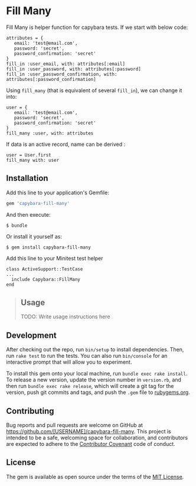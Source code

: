# Fill Many

Fill Many is helper function for capybara tests. If we start with below code:

    attributes = {
       email: 'test@email.com', 
       password: 'secret', 
       password_confirmation: 'secret'
    }
    fill_in :user_email, with: attributes[:email]
    fill_in :user_password, with: attributes[:password]
    fill_in :user_password_confirmation, with: attributes[:password_confirmation]

Using `fill_many` (that is equivalent of several `fill_in`), we can change it into:

    user = {
       email: 'test@email.com', 
       password: 'secret', 
       password_confirmation: 'secret'
    }
    fill_many :user, with: attributes 
 
If data is an active record, name can be derived :

    user = User.first
    fill_many with: user
 
## Installation

Add this line to your application's Gemfile:

```ruby
gem 'capybara-fill-many'
```

And then execute:

    $ bundle

Or install it yourself as:

    $ gem install capybara-fill-many

Add this line to your Minitest test helper

    class ActiveSupport::TestCase
    ...
      include Capybara::FillMany
    end

> ## Usage
>
> TODO: Write usage instructions here

## Development

After checking out the repo, run `bin/setup` to install dependencies. Then, run `rake test` to run the tests. You can also run `bin/console` for an interactive prompt that will allow you to experiment.

To install this gem onto your local machine, run `bundle exec rake install`. To release a new version, update the version number in `version.rb`, and then run `bundle exec rake release`, which will create a git tag for the version, push git commits and tags, and push the `.gem` file to [rubygems.org](https://rubygems.org).

## Contributing

Bug reports and pull requests are welcome on GitHub at https://github.com/[USERNAME]/capybara-fill-many. This project is intended to be a safe, welcoming space for collaboration, and contributors are expected to adhere to the [Contributor Covenant](contributor-covenant.org) code of conduct.

## License

The gem is available as open source under the terms of the [MIT License](http://opensource.org/licenses/MIT).

